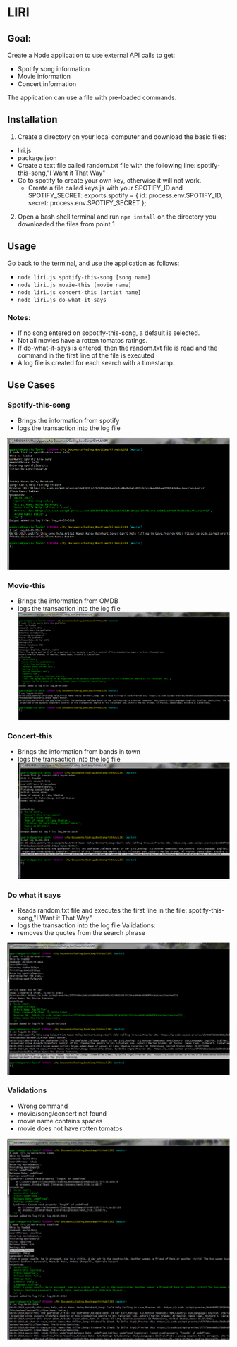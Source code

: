 # LIRI

## Goal:
Create a Node application to use external API calls to get: 
- Spotify song information
- Movie information
- Concert information

The application can use a file with pre-loaded commands. 

## Installation 

1. Create a directory on your local computer and download the basic files:
- liri.js
- package.json
- Create a text file called random.txt file with the following line: 
    spotify-this-song,"I Want it That Way"
- Go to spotify to create your own key, otherwise it will not work.
  - Create a file called keys.js with your SPOTIFY_ID and SPOTIFY_SECRET: 
        exports.spotify = {
            id: process.env.SPOTIFY_ID,
            secret: process.env.SPOTIFY_SECRET
        };

2. Open a bash shell terminal and run `npm install` on the directory you downloaded the files from point 1

## Usage 

Go back to the terminal, and use the application as follows: 

- `node liri.js spotify-this-song [song name]`
- `node liri.js movie-this [movie name]`
- `node liri.js concert-this [artist name]`
- `node liri.js do-what-it-says` 

### Notes:

- If no song entered on sopotify-this-song, a default is selected.
- Not all movies have a rotten tomatos ratings. 
- If do-what-it-says is entered, then the random.txt file is read and the command in the first line of the file is executed
- A log file is created for each search with a timestamp.

## Use Cases

### Spotify-this-song
- Brings the information from spotify
- logs the transaction into the log file

![UC1](images/liri_spotify-this.jpg)

### Movie-this
- Brings the information from OMDB
- logs the transaction into the log file
![UC2](images/liri_movie-this.jpg)

### Concert-this
- Brings the information from bands in town
- logs the transaction into the log file
![UC3](images/liri_concert-this.jpg)

### Do what it says
- Reads random.txt file and executes the first line in the file:
    spotify-this-song,"I Want it That Way"
- logs the transaction into the log file
Validations:
- removes the quotes from the search phrase

![UC4](images/liri_doWhatItSays.jpg)

### Validations
- Wrong command
- movie/song/concert not found
- movie name contains spaces
- movie does not have rotten tomatos

![UC5](images/liri_validations.jpg)

